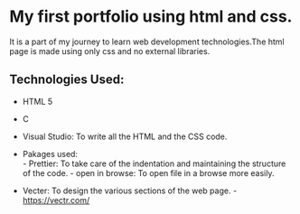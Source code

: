 
# My first portfolio using html and css.

It is a part of my journey to learn web development technologies.The html page is made using only css and no external libraries.

## Technologies Used:

 - HTML 5
 - C

 - Visual Studio: To write all the HTML and the CSS code.
 - Pakages used:	 			
					 - Prettier: To take care of the indentation and maintaining the structure of the code.
					 - open in browse: To open file in a browse more easily.

 - Vecter:       To design the various sections of the web page.
			- https://vectr.com/


<!--stackedit_data:
eyJoaXN0b3J5IjpbMTc2NTMyNzc1NSwzOTI0Njg3ODMsLTk3OT
I0NDI2NSwtMjA5NDAxMjgzNF19
-->